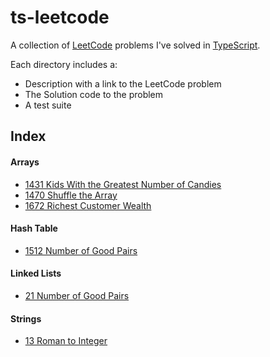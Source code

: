 # ts-leetcode

A collection of [LeetCode](https://leetcode.com/) problems I've solved in 
[TypeScript](https://www.typescriptlang.org/).

Each directory includes a:
- Description with a link to the LeetCode problem
- The Solution code to the problem
- A test suite

## Index

#### Arrays

- [1431 Kids With the Greatest Number of Candies](https://github.com/ferueda/ts-leetcode/tree/main/problems/1431_kids_with_the_greatest_number_of_candies)
- [1470 Shuffle the Array](https://github.com/ferueda/ts-leetcode/tree/main/problems/1470_shuffle_the_array)
- [1672 Richest Customer Wealth](https://github.com/ferueda/ts-leetcode/tree/main/problems/1672_richest_customer_wealth)

#### Hash Table

- [1512 Number of Good Pairs](https://github.com/ferueda/ts-leetcode/tree/main/problems/1512_number_of_good_pairs)

#### Linked Lists

- [21 Number of Good Pairs](https://github.com/ferueda/ts-leetcode/tree/main/problems/21_merge_two_sorted_lists)

#### Strings

- [13 Roman to Integer](https://github.com/ferueda/ts-leetcode/tree/main/problems/13_roman_to_integer)

